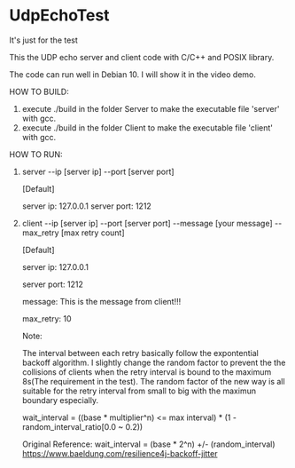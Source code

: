 # UdpEchoTest
It's just for the test

This the UDP echo server and client code with C/C++ and POSIX library.

The code can run well in Debian 10. I will show it in the video demo.

HOW TO BUILD:
1. execute ./build in the folder Server to make the executable file 'server' with gcc.
2. execute ./build in the folder Client to make the executable file 'client' with gcc.

HOW TO RUN:
1. server --ip [server ip] --port [server port]

   [Default]
   
   server ip: 127.0.0.1
   server port: 1212
   
2. client --ip [server ip] --port [server port] --message [your message] --max_retry [max retry count]

   [Default]
   
   server ip: 127.0.0.1
   
   server port: 1212
   
   message: This is the message from client!!!
   
   max_retry: 10

   Note:
   
   The interval between each retry basically follow the expontential backoff algorithm.
   I slightly change the random factor to prevent the the collisions of clients when the retry interval is bound to 
   the maximum 8s(The requirement in the test). The random factor of the new way is all suitable for the retry 
   interval from small to big with the maximun boundary especially.
   
   wait_interval = ((base * multiplier^n) <= max interval) * (1 - random_interval_ratio[0.0 ~ 0.2))	  

   
   Original Reference: wait_interval = (base * 2^n) +/- (random_interval)  https://www.baeldung.com/resilience4j-backoff-jitter
   
	
	

